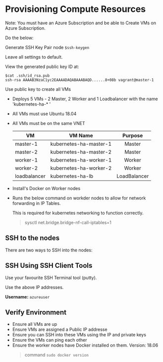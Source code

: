 # Provisioning Compute Resources

Note: You must have an Azure Subscription and be able to Create VMs on Azure Subscription. 

Do the below:

Generate SSH Key Pair node
`$ssh-keygen`

Leave all settings to default.

View the generated public key ID at:

```
$cat .ssh/id_rsa.pub
ssh-rsa AAAAB3NzaC1yc2EAAAADAQABAAABAQD......8+08b vagrant@master-1
```

Use public key to create all VMs

- Deploys 5 VMs - 2 Master, 2 Worker and 1 Loadbalancer with the name 'kubernetes-ha-* '
- All VMs must use Ubuntu 18.04 
- All VMs must be on the same VNET

    | VM            |  VM Name               | Purpose       |
    | ------------  | ---------------------- |:-------------:|
    | master-1      | kubernetes-ha-master-1 | Master        |
    | master-2      | kubernetes-ha-master-2 | Master        |
    | worker-1      | kubernetes-ha-worker-1 | Worker        |
    | worker-2      | kubernetes-ha-worker-2 | Worker        |
    | loadbalancer  | kubernetes-ha-lb       | LoadBalancer  |


- Install's Docker on Worker nodes

- Runs the below command on workder nodes to allow for network forwarding in IP Tables.

  This is required for kubernetes networking to function correctly.
    > sysctl net.bridge.bridge-nf-call-iptables=1

## SSH to the nodes

There are two ways to SSH into the nodes:

## SSH Using SSH Client Tools

Use your favourite SSH Terminal tool (putty).

Use the above IP addresses. 

**Username:** `azureuser`

## Verify Environment

- Ensure all VMs are up
- Ensure VMs are assigned a Public IP addresse
- Ensure you can SSH into these VMs using the IP and private keys
- Ensure the VMs can ping each other
- Ensure the worker nodes have Docker installed on them. Version: 18.06
  > command `sudo docker version`

